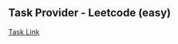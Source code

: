 ## Task Provider - Leetcode (easy)

[Task Link](https://leetcode.com/problems/is-subsequence/description/?envType=study-plan-v2&envId=top-interview-150)
